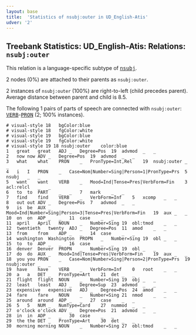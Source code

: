 ```yaml
---
layout: base
title:  'Statistics of nsubj:outer in UD_English-Atis'
udver: '2'
---
```


## Treebank Statistics: UD_English-Atis: Relations: `nsubj:outer`

This relation is a language-specific subtype of <tt><a href="en_atis-dep-nsubj.html">nsubj</a></tt>.

2 nodes (0%) are attached to their parents as `nsubj:outer`.

2 instances of `nsubj:outer` (100%) are right-to-left (child precedes parent).
Average distance between parent and child is 8.5.

The following 1 pairs of parts of speech are connected with `nsubj:outer`: <tt><a href="en_atis-pos-VERB.html">VERB</a></tt>-<tt><a href="en_atis-pos-PRON.html">PRON</a></tt> (2; 100% instances).


~~~ conllu
# visual-style 18	bgColor:blue
# visual-style 18	fgColor:white
# visual-style 19	bgColor:blue
# visual-style 19	fgColor:white
# visual-style 19 18 nsubj:outer	color:blue
1	great	great	ADJ	_	Degree=Pos	19	advmod	_	_
2	now	now	ADV	_	Degree=Pos	19	advmod	_	_
3	what	what	PRON	_	PronType=Int,Rel	19	nsubj:outer	_	_
4	i	I	PRON	_	Case=Nom|Number=Sing|Person=1|PronType=Prs	5	nsubj	_	_
5	want	want	VERB	_	Mood=Ind|Tense=Pres|VerbForm=Fin	3	acl:relcl	_	_
6	to	to	PART	_	_	7	mark	_	_
7	find	find	VERB	_	VerbForm=Inf	5	xcomp	_	_
8	out	out	ADV	_	Degree=Pos	7	advmod	_	_
9	is	be	AUX	_	Mood=Ind|Number=Sing|Person=3|Tense=Pres|VerbForm=Fin	19	aux	_	_
10	on	on	ADP	_	_	11	case	_	_
11	april	April	NOUN	_	Number=Sing	19	obl:tmod	_	_
12	twentieth	twenty	ADJ	_	Degree=Pos	11	amod	_	_
13	from	from	ADP	_	_	14	case	_	_
14	washington	Washington	PROPN	_	Number=Sing	19	obl	_	_
15	to	to	ADP	_	_	16	case	_	_
16	denver	Denver	PROPN	_	Number=Sing	19	obl	_	_
17	do	do	AUX	_	Mood=Ind|Tense=Pres|VerbForm=Fin	19	aux	_	_
18	you	you	PRON	_	Case=Nom|Number=Sing|Person=2|PronType=Prs	19	nsubj:outer	_	_
19	have	have	VERB	_	VerbForm=Inf	0	root	_	_
20	a	a	DET	_	PronType=Art	21	det	_	_
21	flight	flight	NOUN	_	Number=Sing	19	obj	_	_
22	least	least	ADJ	_	Degree=Sup	23	advmod	_	_
23	expensive	expensive	ADJ	_	Degree=Pos	24	amod	_	_
24	fare	fare	NOUN	_	Number=Sing	21	nmod	_	_
25	around	around	ADP	_	_	27	case	_	_
26	5	5	NUM	_	NumType=Card	27	nummod	_	_
27	o'clock	o'clock	ADV	_	Degree=Pos	21	advmod	_	_
28	in	in	ADP	_	_	30	case	_	_
29	the	the	DET	_	PronType=Art	30	det	_	_
30	morning	morning	NOUN	_	Number=Sing	27	obl:tmod	_	_

~~~


